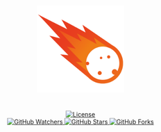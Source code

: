 <p align="center">
    <img alt="Logo" src=".img/logo.png" width="200">
</p>
<h1>
    <p align="center"></p>
</h1>
<p align="center">
    <a title="License" target="_blank" href="https://github.com/myyerrol/meteor/blob/master/LICENSE">
        <img alt="License" src="https://img.shields.io/github/license/myyerrol/meteor.svg" />
    </a>
    <br/>
    <a title="GitHub Watchers" target="_blank" href="https://github.com/myyerrol/meteor/watchers">
        <img alt="GitHub Watchers" src="https://img.shields.io/github/watchers/myyerrol/meteor.svg?label=Watchers&style=social" />
    </a>
    <a title="GitHub Stars" target="_blank" href="https://github.com/myyerrol/meteor/stargazers">
        <img alt="GitHub Stars" src="https://img.shields.io/github/stars/myyerrol/meteor.svg?label=Stars&style=social" />
    </a>
    <a title="GitHub Forks" target="_blank" href="https://github.com/myyerrol/meteor/network/members">
        <img alt="GitHub Forks" src="https://img.shields.io/github/forks/myyerrol/meteor.svg?label=Forks&style=social" />
    </a>
</p>

